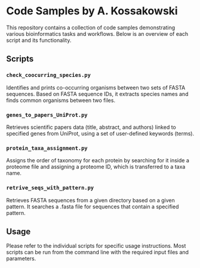 # Code Samples by A. Kossakowski

This repository contains a collection of code samples demonstrating various bioinformatics tasks and workflows. Below is an overview of each script and its functionality.

## Scripts

### `check_coocurring_species.py`
Identifies and prints co-occurring organisms between two sets of FASTA sequences. Based on FASTA sequence IDs, it extracts species names and finds common organisms between two files.

### `genes_to_papers_UniProt.py`
Retrieves scientific papers data (title, abstract, and authors) linked to specified genes from UniProt, using a set of user-defined keywords (terms).

### `protein_taxa_assignment.py`
Assigns the order of taxonomy for each protein by searching for it inside a proteome file and assigning a proteome ID, which is transferred to a taxa name.

### `retrive_seqs_with_pattern.py`
Retrieves FASTA sequences from a given directory based on a given pattern. It searches a .fasta file for sequences that contain a specified pattern.

## Usage

Please refer to the individual scripts for specific usage instructions. Most scripts can be run from the command line with the required input files and parameters.

